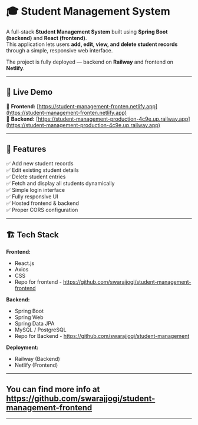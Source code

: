 # 🎓 Student Management System

A full-stack **Student Management System** built using **Spring Boot (backend)** and **React (frontend)**.  
This application lets users **add, edit, view, and delete student records** through a simple, responsive web interface.

The project is fully deployed — backend on **Railway** and frontend on **Netlify**.

---

## 🚀 Live Demo

🔹 **Frontend:** [https://student-management-fronten.netlify.app](https://student-management-fronten.netlify.app)  
🔹 **Backend:** [https://student-management-production-4c9e.up.railway.app](https://student-management-production-4c9e.up.railway.app)

---

## 🧩 Features

✅ Add new student records  
✅ Edit existing student details  
✅ Delete student entries  
✅ Fetch and display all students dynamically  
✅ Simple login interface  
✅ Fully responsive UI  
✅ Hosted frontend & backend  
✅ Proper CORS configuration  

---

## 🏗️ Tech Stack

**Frontend:**
- React.js  
- Axios  
- CSS
- Repo for frontend - https://github.com/swarajjogi/student-management-frontend

**Backend:**
- Spring Boot  
- Spring Web  
- Spring Data JPA  
- MySQL / PostgreSQL
- Repo for Backend - https://github.com/swarajjogi/student-management

**Deployment:**
- Railway (Backend)  
- Netlify (Frontend)

---
## You can find more info at https://github.com/swarajjogi/student-management-frontend
---
